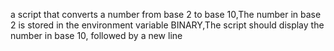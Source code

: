 a script that converts a number from base 2 to base 10,The number in base 2 is stored in the environment variable BINARY,The script should display the number in base 10, followed by a new line
